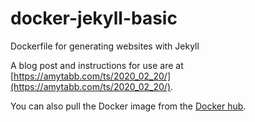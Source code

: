# docker-jekyll-basic
Dockerfile for generating websites with Jekyll

A blog post and instructions for use are at [https://amytabb.com/ts/2020_02_20/](https://amytabb.com/ts/2020_02_20/).

You can also pull the Docker image from the [Docker hub](https://hub.docker.com/r/amytabb/jekyll-basic).
